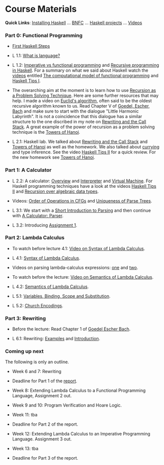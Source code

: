 
# Course Materials

**Quick Links**: [Installing Haskell](https://hackmd.io/@alexhkurz/Hk86XnCzD) ... [BNFC](BNFC-installation.md) ... [Haskell projects](haskell-projects.md) ... [Videos](videos.md)

<!--
### What we (will) have learned

To clarify the learning outcomes: What we have learned in [Part 0]() and [Part 1](what-we-have-learned-1.md) and [Part 2](what-we-have-learned-2.md) and [Part 3](what-we-have-learned-3.md) and [Part 4](what-we-have-learned-4.md) and [Part 5](what-we-have-learned-5.md) and [Part 6](what-we-have-learned-6.md).
-->

### Part 0: Functional Programming 

- [First Haskell Steps](https://hackmd.io/@alexhkurz/SJgHGZ_nw)

- L 1.1: [What is language?](https://hackmd.io/@alexhkurz/HyvPg4YbK)
- L 1.2: [Imperative vs functional programming](https://hackmd.io/@alexhkurz/SJKWvna6U) and [Recursive programming in Haskell](https://hackmd.io/@alexhkurz/H1jUka4Gv). For a summary on what we said about Haskell watch the [videos](videos.md) entitled [The computational model of functional programming](https://youtu.be/u_OMwv8tDVg) and [Haskell Tips I](https://youtu.be/wj0j2HjMw6w).
- The overarching aim at the moment is to learn how to use [Recursion as a Problem Solving Technique](https://hackmd.io/@alexhkurz/Sy7M_6yMF). Here are some further resources that may help. I made a video on [Euclid's algorithm](https://youtu.be/ZcJMj0antos), often said to be the oldest recursive algorithm known to us. Read Chapter V of [Goedel, Escher, Bach](https://www.physixfan.com/wp-content/files/GEBen.pdf) and make sure to start with the dialogue "Little Harmonic Labyrinth". It is not a coincidence that this dialogue has a similar structure to the one discribed in my note on [Rewriting and the Call Stack](https://hackmd.io/@alexhkurz/HJiulVg0U). A great example of the power of recursion as a problem solving technique is the [Towers of Hanoi](https://hackmd.io/@alexhkurz/rJQwvpyMY). 

- L 2.1: Haskell lab. We talked about [Rewriting and the Call Stack](https://hackmd.io/@alexhkurz/HJiulVg0U) and [Towers of Hanoi](https://hackmd.io/@alexhkurz/rJQwvpyMY) as well as the homework. We also talked about [currying](https://en.wikipedia.org/wiki/Currying) and type inference. See the video [Haskell Tips II](https://www.youtube.com/watch?v=naNLE4GLrTo) for a quick review. For the new homework see [Towers of Hanoi](https://hackmd.io/@alexhkurz/rJQwvpyMY).

### Part 1: A Calculator

- L 2.2: A calculator: [Overview](https://hackmd.io/@alexhkurz/HkpdXJ1fK) and [Interpreter](https://hackmd.io/@alexhkurz/rJX-i1kzY) and [Virtual Machine](https://hackmd.io/@alexhkurz/H12igXkzK). For Haskell programming techniques have a look at the videos [Haskell Tips II](https://youtu.be/naNLE4GLrTo)
and [Recursion over algebraic data types](https://youtu.be/2YLfJvOtLwA).

- Videos: [Order of Operations in CFGs](https://youtu.be/jf1xhZSpCvg) and [Uniqueness of Parse Trees](https://youtu.be/3ZLkPwB_c9g).

- L 3.1: We start with a [Short Introduction to Parsing](https://hackmd.io/@alexhkurz/BkSgRX1GF) and then continue with [A Calculator: Parser](https://hackmd.io/@alexhkurz/Byf812aGF). 

- L 3.2: Introducing [Assignment 1](https://github.com/alexhkurz/programming-languages-2021/blob/main/assignment-1.md).

### Part 2: Lambda Calculus

- To watch before lecture 4.1: [Video on Syntax of Lambda Calculus](https://youtu.be/D0kH1BpNr14).

- L 4.1: [Syntax of Lambda Calculus](https://hackmd.io/@alexhkurz/S1D0yP8Bw).

- Videos on parsing lambda-calculus expressions:  [one](https://youtu.be/eYstx7uuE6c) and [two](https://youtu.be/yls1NEUlzZA).

- To watch before the lecture: [Video on Semantics of Lambda Calculus](https://www.youtube.com/watch?v=h4aT42t7v9c#t=0m).

- L 4.2: [Semantics of Lambda Calculus](https://hackmd.io/@alexhkurz/H1e4Nv8Bv).  


- L 5.1: [Variables, Binding, Scope and Substitution](https://hackmd.io/@alexhkurz/SkQzDC6n7).  

- L 5.2: [Church Encodings](https://hackmd.io/@alexhkurz/SyowcD9XF).  

### Part 3: Rewriting

- Before the lecture: Read Chapter 1 of [Goedel Escher Bach](GEB.md).  

- L 6.1: Rewriting: [Examples](https://hackmd.io/@alexhkurz/rkzITG4nD) and [Introduction](https://hackmd.io/@alexhkurz/BJ7AoGcVK).

### Coming up next

The following is only an outline.

- Week 6 and 7: Rewriting

- Deadline for Part 1 of the [report](report.md).

- Week 8: Extending Lambda Calculus to a Functional Programming Language, Assignment 2 out.

- Week 9 and 10: Program Verification and Hoare Logic.

-  Week 11: tba

- Deadline for Part 2 of the report.

- Week 12: Extending Lambda Calculus to an Imperative Programming Language. Assignment 3 out.

- Week 13: tba

- Deadline for Part 3 of the report.




